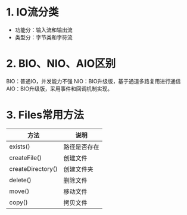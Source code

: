 # 1. IO流分类
- 功能分：输入流和输出流
- 类型分：字节类和字符流

# 2. BIO、NIO、AIO区别

BIO：普通IO，并发能力不强
NIO：BIO升级版，基于通道多路复用进行通信
AIO：BIO升级版，采用事件和回调机制实现。

# 3. Files常用方法

|方法|说明|
|---|---|
|exists()|路径是否存在|
|createFile()|创建文件|
|createDirectory()|创建文件夹|
|delete()|删除文件|
|move()|移动文件|
|copy()|拷贝文件|
